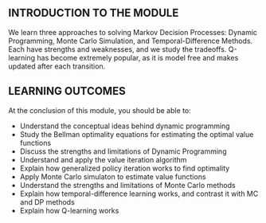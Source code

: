 
## INTRODUCTION TO THE MODULE

We learn three approaches to solving Markov Decision Processes: Dynamic Programming, Monte Carlo Simulation, and Temporal-Difference Methods. Each have strengths and weaknesses, and we study the tradeoffs. Q-learning has become extremely popular, as it is model free and makes updated after each transition.

## LEARNING OUTCOMES

At the conclusion of this module, you should be able to:

- Understand the conceptual ideas behind dynamic programming 
- Study the Bellman optimality equations for estimating the optimal value functions
- Discuss the strengths and limitations of Dynamic Programming
- Understand and apply the value iteration algorithm
- Explain how generalized policy iteration works to find optimality
- Apply Monte Carlo simulaton to estimate value functions
- Understand the strengths and limitations of Monte Carlo methods
- Explain how temporal-difference learning works, and contrast it with MC and DP methods
- Explain how Q-learning works